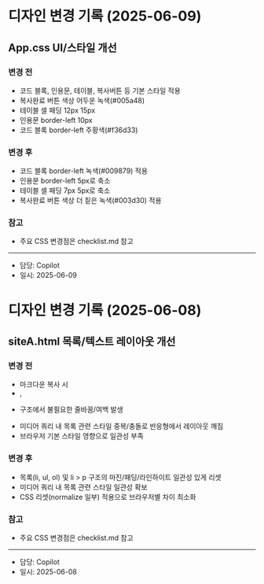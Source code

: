 # 디자인 변경 기록 (2025-06-09)

## App.css UI/스타일 개선

### 변경 전
- 코드 블록, 인용문, 테이블, 복사버튼 등 기본 스타일 적용
- 복사완료 버튼 색상 어두운 녹색(#005a48)
- 테이블 셀 패딩 12px 15px
- 인용문 border-left 10px
- 코드 블록 border-left 주황색(#f36d33)

### 변경 후
- 코드 블록 border-left 녹색(#009879) 적용
- 인용문 border-left 5px로 축소
- 테이블 셀 패딩 7px 5px로 축소
- 복사완료 버튼 색상 더 짙은 녹색(#003d30) 적용

### 참고
- 주요 CSS 변경점은 checklist.md 참고

---
- 담당: Copilot
- 일시: 2025-06-09

# 디자인 변경 기록 (2025-06-08)

## siteA.html 목록/텍스트 레이아웃 개선

### 변경 전
- 마크다운 복사 시 <li>, <li><p> 구조에서 불필요한 줄바꿈/여백 발생
- 미디어 쿼리 내 목록 관련 스타일 중복/충돌로 반응형에서 레이아웃 깨짐
- 브라우저 기본 스타일 영향으로 일관성 부족

### 변경 후
- 목록(li, ul, ol) 및 li > p 구조의 마진/패딩/라인하이트 일관성 있게 리셋
- 미디어 쿼리 내 목록 관련 스타일 일관성 확보
- CSS 리셋(normalize 일부) 적용으로 브라우저별 차이 최소화

### 참고
- 주요 CSS 변경점은 checklist.md 참고

---
- 담당: Copilot
- 일시: 2025-06-08
